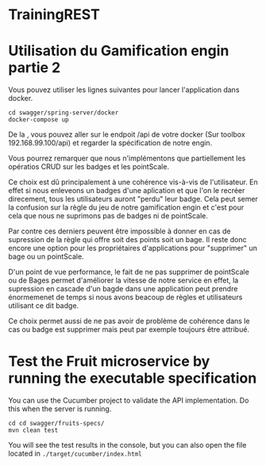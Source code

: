 # TrainingREST

# Utilisation du Gamification engin partie 2

Vous pouvez utiliser les lignes suivantes pour lancer l'application dans docker.

```
cd swagger/spring-server/docker
docker-compose up
```

De la , vous pouvez aller sur le endpoit /api de votre docker (Sur toolbox 192.168.99.100/api) et regarder la spécification de notre engin.

Vous pourrez remarquer que nous n'implémentons que partiellement les opératios CRUD
sur les badges et les pointScale.

Ce choix est dû principalement à une cohérence vis-à-vis de l'utilisateur. En effet si nous enleveons un badges d'une aplication et que l'on le recréer direcement, tous les utilisateurs auront "perdu" leur badge. Cela peut semer la confusion sur la règle du jeu de notre gamification engin et c'est pour cela que nous ne suprimons pas de badges ni de pointScale.

Par contre ces derniers peuvent être impossible à donner en cas de supression de la règle qui offre soit des points soit un bage. Il reste donc encore une option pour les propriétaires d'applications pour "supprimer" un bage ou un pointScale.

D'un point de vue performance, le fait de ne pas supprimer de pointScale ou de Bages permet d'améliorer la vitesse de notre service en effet, la supression en cascade d'un bagde dans une application peut prendre énormemenet de temps si nous avons beacoup de règles et utilisateurs utilisant ce dit badge.

Ce choix permet aussi de ne pas avoir de problème de cohérence dans le cas ou badge est supprimer mais peut par exemple toujours être attribué.



# Test the Fruit microservice by running the executable specification

You can use the Cucumber project to validate the API implementation. Do this when the server is running.

```
cd cd swagger/fruits-specs/
mvn clean test
```
You will see the test results in the console, but you can also open the file located in `./target/cucumber/index.html`
